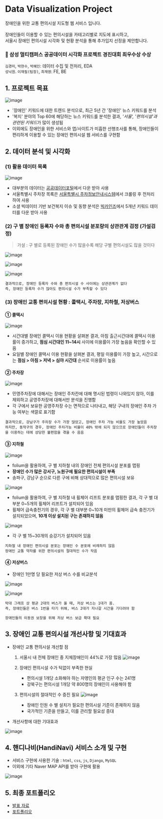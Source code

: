 # Data Visualization Project

장애인을 위한 교통 편의시설 지도형 웹 서비스 입니다. <br><br>
장애인들이 이용할 수 있는 편의시설을 카테고리별로 지도에 표시하고, <br>
서울시 장애인 편의시설 시각화 및 현황 분석을 통해 추가입지 선정을 제안합니다.

### 🥇 삼성 멀티캠퍼스 공공데이터 시각화 프로젝트 경진대회 최우수상 수상

`김경미`, `박현수`, `박혜인`: 데이터 수집 및 전처리, EDA <br>
`성낙원`. `이재필(팀장)`, `최재영`: FE, BE

## 1. 프로젝트 목표

![image](https://github.com/Hyeeein/HandiNavi/assets/81239567/76639736-5d63-4445-bf89-33b58f8bba64)

- '장애인' 키워드에 대한 트렌드 분석으로, 최근 5년 간 '장애인' 뉴스 키워드를 분석
- '복지' 분야의 Top 60에 해당하는 뉴스 키워드를 분석한 결과, *'서울', '편의시설'과 관련된 키워드*가 많이 생성됨
- 이외에도 장애인을 위한 서비스와 앱/사이트가 미흡한 선행조사를 통해, 장애인들이 편리하게 이용할 수 있는 장애인 편의시설 웹 서비스를 구현함

## 2. 데이터 분석 및 시각화

### (1) 활용 데이터 목록

![image](https://github.com/Hyeeein/HandiNavi/assets/81239567/2cb65c2b-d5f9-4e59-98a5-5ed823e3ceab)

- 대부분의 데이터는 [공공데이터포털](https://www.data.go.kr/)에서 다운 받아 사용
- 서울특별시 주차장 목록은 [서울특별시 주차정보안내시스템](https://parking.seoul.go.kr/)에서 크롤링 후 전처리 하여 사용
- 소셜 빅데이터 기반 보건복지 이슈 및 동향 분석은 [빅카인즈](https://www.bigkinds.or.kr/)에서 5개년 키워드 데이터를 다운 받아 사용

### (2) 구 별 장애인 등록자 수와 총 편의시설 분포량의 상관관계 검정 (가설검정)

> 가설 : 구 별로 등록된 장애인 수가 많을수록 해당 구별 편의시설도 많을 것이다

![image](https://github.com/Hyeeein/HandiNavi/assets/81239567/65357024-5ab5-4d7e-bf57-e095de280dad)

![image](https://github.com/Hyeeein/HandiNavi/assets/81239567/946afb01-e3ac-4ab2-86a4-0146f2705f12)

![image](https://github.com/Hyeeein/HandiNavi/assets/81239567/8c0584d8-4a3b-4c8d-9771-3c0966bafdd5)

```
결과적으로, 장애인 등록자 수와 총 편의시설 수 사이에는 상관관계가 없다
즉, 장애인 등록자 수가 많아도 편의시설 수가 부족할 수 있다
```

### (3) 장애인 교통 편의시설 현황 : 콜택시, 주차장, 지하철, 저상버스

#### ① 콜택시

![image](https://github.com/Hyeeein/HandiNavi/assets/81239567/668a8be3-adef-4003-b205-3dd3e2559df9)

* 시간대별 장애인 콜택시 이용 현황을 살펴본 결과, 아침 출근시간대에 콜택시 이용률이 증가하고, **점심 시간대인 11~14시** 사이에 이용률이 가장 높음을 확인할 수 있음
* 요일별 장애인 콜택시 이용 현황을 살펴본 결과, 평일 이용률이 가장 높고, 시간으로는 **점심 > 아침 > 저녁 > 심야 시간대** 순서로 이용률이 높음

#### ② 주차장

![image](https://github.com/Hyeeein/HandiNavi/assets/81239567/b1b1195c-99dd-4ade-bfb7-206abffbaf82)

* 민영주차장에 대해서는 장애인 주차칸에 대해 명시된 법령이 나와있지 않아, 이를 제외하고 공영주차장에 대해서만 분석을 진행함
* 각 구에서 보유한 공영주차장 수는 면적으로 나타내고, 해당 구내의 장애인 주차 가능 여부는 색깔로 표기함

```
결과적으로, 강남구가 주차장 수가 가장 많았고, 장애인 주차 가능 비율도 가장 높았음
하지만, 동작구의 경우, 장애인 주차가능 비율이 40% 밖에 되지 않으므로 장애인들이 주차장을 이용하는 데에 상당한 불편함을 겪을 수 음음
```

#### ③ 지하철

![image](https://github.com/Hyeeein/HandiNavi/assets/81239567/7ca30442-0c80-4c96-884e-38b8436d592f)

* folium을 활용하여, 구 별 지하철 내의 장애인 전체 편의시설 분포를 맵핑
* **장애인 수가 많은 강서구, 노원구에 필요한 편의시설이 부족**
* 송파구, 강남구 순으로 다른 구에 비해 상대적으로 많은 편의시설 보유

![image](https://github.com/Hyeeein/HandiNavi/assets/81239567/469ff73f-bf4f-41fe-ade0-bc85c3c0549f)

* folium을 활용하여, 구 별 지하철 내 휠체어 리프트 분포를 맵핑한 결과, 각 구 별 대부분 0~5개의 휠체어 리프트가 설치되어 있음
* 휠체어 급속충전기의 경우, 각 구 별 대부분 0~10개 미만의 휠체어 급속 충전기가 설치되었으며, **10개 이상 설치된 구는 존재하지 않음**

![image](https://github.com/Hyeeein/HandiNavi/assets/81239567/d31cdb05-51a7-4082-9592-9d0cacaa3635)

* 각 구 별 15~30개의 승강기가 설치되어 있음

```
지하철 내 장애인 편의시설 분포는 장애인 수 분포에 비례하지 않음
장애인 교통 약자를 위한 편의시설의 절대적인 수가 작음
```

#### ④ 저상버스

* 장애인 1만명 당 필요한 저상 버스 수를 비교분석

![image](https://github.com/Hyeeein/HandiNavi/assets/81239567/9818b097-1bf1-41f4-b714-c1744b4884c0)

![image](https://github.com/Hyeeein/HandiNavi/assets/81239567/6fb2b06e-c638-4297-9783-7880ec6e7aba)

```
막대 그래프 상 평균 2대의 버스가 올 때, 저상 버스는 1대가 옴.
즉, 장애인들은 버스 1번을 타기 위해, 버스 2대가 지나갈 시간을 기다려야 함

장애인들의 이동권 보장을 위해 저상 버스 보급 확대 필요
```

## 3. 장애인 교통 편의시설 개선사항 및 기대효과

* 장애인 교통 편의시설 개선할 점

  1. 서울시 내 전체 장애인 중 지체장애인이 44%로 가장 많음
  ![image](https://github.com/Hyeeein/HandiNavi/assets/81239567/1d68ecaa-6f01-4f7c-9b29-530307015159)

  2. 장애인 편의시설 수가 턱없이 부족한 현실
      - 편의시설 1개당 소화해야 하는 자앵인의 평균 인구 수는 241명
      - 강북구는 편의시설 1개당 약 800명의 장애인이 사용해야 함

  3. 편의시설의 절대적인 수 증진 필요
  ![image](https://github.com/Hyeeein/HandiNavi/assets/81239567/f54c7d6b-655c-460d-b415-30ca1c781928)
      - 장애인 인원 수 별 설치가 필요한 편의시설 기준이 존재하지 않음
      - 국가적인 기준을 만들고, 이를 관리할 필요성 증대


* 개선사항에 대한 기대효과

![image](https://github.com/Hyeeein/HandiNavi/assets/81239567/1b0e4e52-c636-48de-80f8-dc632c506180)


## 4. 핸디나비(HandiNavi) 서비스 소개 및 구현

* 서비스 구현에 사용한 기술 : `html`, `css`, `js`, `Django`, `MySQL`
* 이외에 기타 Naver MAP API를 받아 구현에 활용

![image](https://github.com/Hyeeein/HandiNavi/assets/81239567/c08535e1-8dca-4d81-aadc-0dfdb478b26c)


## 5. 최종 포트폴리오

* [발표 자료](https://github.com/Hyeeein/HandiNavi/blob/master/Documents/%5B%EB%B0%9C%ED%91%9C%EC%9E%90%EB%A3%8C%5DHandiNavi.pdf)
* [포트폴리오](https://github.com/Hyeeein/HandiNavi/blob/master/Documents/%5B%ED%8F%AC%ED%8A%B8%ED%8F%B4%EB%A6%AC%EC%98%A4%5DHandiNavi.pdf)
